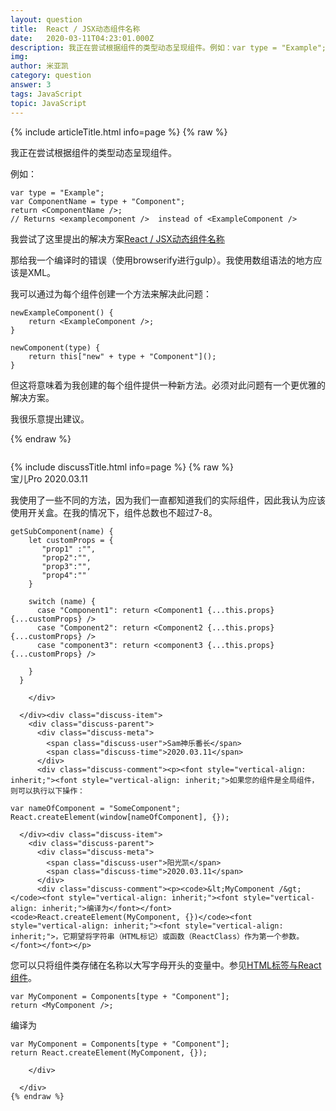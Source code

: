```yaml
---
layout: question
title:  React / JSX动态组件名称
date:   2020-03-11T04:23:01.000Z
description: 我正在尝试根据组件的类型动态呈现组件。例如：var type = "Example";var ComponentName = type + "C...
img: 
author: 米亚凯
category: question
answer: 3
tags: JavaScript
topic: JavaScript
---
```

<div class="article-root">
  <div class="article">
    {% include articleTitle.html info=page %}
    {% raw %}
    <div class="article-content"><p><font style="vertical-align: inherit;"><font style="vertical-align: inherit;">我正在尝试根据组件的类型动态呈现组件。</font></font></p>

<p><font style="vertical-align: inherit;"><font style="vertical-align: inherit;">例如：</font></font></p>

<pre><code>var type = "Example";<font></font>
var ComponentName = type + "Component";<font></font>
return &lt;ComponentName /&gt;; <font></font>
// Returns &lt;examplecomponent /&gt;  instead of &lt;ExampleComponent /&gt;<font></font>
</code></pre>

<p><font style="vertical-align: inherit;"><font style="vertical-align: inherit;">我尝试了这里提出的解决方案</font></font><a href="https://stackoverflow.com/questions/28842459/react-jsx-dynamic-component-names"><font style="vertical-align: inherit;"><font style="vertical-align: inherit;">React / JSX动态组件名称</font></font></a></p>

<p><font style="vertical-align: inherit;"><font style="vertical-align: inherit;">那给我一个编译时的错误（使用browserify进行gulp）。</font><font style="vertical-align: inherit;">我使用数组语法的地方应该是XML。</font></font></p>

<p><font style="vertical-align: inherit;"><font style="vertical-align: inherit;">我可以通过为每个组件创建一个方法来解决此问题：</font></font></p>

<pre><code>newExampleComponent() {<font></font>
    return &lt;ExampleComponent /&gt;;<font></font>
}<font></font>
<font></font>
newComponent(type) {<font></font>
    return this["new" + type + "Component"]();<font></font>
}<font></font>
</code></pre>

<p><font style="vertical-align: inherit;"><font style="vertical-align: inherit;">但这将意味着为我创建的每个组件提供一种新方法。</font><font style="vertical-align: inherit;">必须对此问题有一个更优雅的解决方案。</font></font></p>

<p><font style="vertical-align: inherit;"><font style="vertical-align: inherit;">我很乐意提出建议。</font></font></p></div>
    {% endraw %}
  </div>
  <p style="height: 0;width:0;overflow: hidden;"> 第660篇《React / JSX动态组件名称》来自Winter(https://github.com/aiyld/aiyld.github.io)的站点</p>
  <div class="discuss-wrapper">
    {% include discussTitle.html info=page %}
    {% raw %}
    <div class="discuss-item">
        <div class="discuss-parent">
          <div class="discuss-meta">
            <span class="discuss-user">宝儿Pro</span>
            <span class="discuss-time">2020.03.11</span>
          </div>
          <div class="discuss-comment"><p><font style="vertical-align: inherit;"><font style="vertical-align: inherit;">我使用了一些不同的方法，因为我们一直都知道我们的实际组件，因此我认为应该使用开关盒。</font><font style="vertical-align: inherit;">在我的情况下，组件总数也不超过7-8。</font></font></p>

<pre><code>getSubComponent(name) {<font></font>
    let customProps = {<font></font>
       "prop1" :"",<font></font>
       "prop2":"",<font></font>
       "prop3":"",<font></font>
       "prop4":""<font></font>
    }<font></font>
<font></font>
    switch (name) {<font></font>
      case "Component1": return &lt;Component1 {...this.props} {...customProps} /&gt;<font></font>
      case "Component2": return &lt;Component2 {...this.props} {...customProps} /&gt;<font></font>
      case "component3": return &lt;component3 {...this.props} {...customProps} /&gt;<font></font>
<font></font>
    }<font></font>
  }<font></font>
</code></pre></div>
        </div>
        
      </div><div class="discuss-item">
        <div class="discuss-parent">
          <div class="discuss-meta">
            <span class="discuss-user">Sam神乐番长</span>
            <span class="discuss-time">2020.03.11</span>
          </div>
          <div class="discuss-comment"><p><font style="vertical-align: inherit;"><font style="vertical-align: inherit;">如果您的组件是全局组件，则可以执行以下操作：
</font></font></p><div class="snippet" data-lang="js" data-hide="false">
<div class="snippet-code">
<pre class="snippet-code-js lang-js prettyprint-override"><code>var nameOfComponent = "SomeComponent";<font></font>
React.createElement(window[nameOfComponent], {});</code></pre>
</div>
</div>
<p></p></div>
        </div>
        
      </div><div class="discuss-item">
        <div class="discuss-parent">
          <div class="discuss-meta">
            <span class="discuss-user">阳光凯</span>
            <span class="discuss-time">2020.03.11</span>
          </div>
          <div class="discuss-comment"><p><code>&lt;MyComponent /&gt;</code><font style="vertical-align: inherit;"><font style="vertical-align: inherit;">编译为</font></font><code>React.createElement(MyComponent, {})</code><font style="vertical-align: inherit;"><font style="vertical-align: inherit;">，它期望将字符串（HTML标记）或函数（ReactClass）作为第一个参数。</font></font></p>

<p><font style="vertical-align: inherit;"><font style="vertical-align: inherit;">您可以只将组件类存储在名称以大写字母开头的变量中。</font><font style="vertical-align: inherit;">参见</font></font><a href="https://facebook.github.io/react/docs/jsx-in-depth.html#html-tags-vs.-react-components"><font style="vertical-align: inherit;"><font style="vertical-align: inherit;">HTML标签与React组件</font></font></a><font style="vertical-align: inherit;"><font style="vertical-align: inherit;">。</font></font></p>

<pre><code>var MyComponent = Components[type + "Component"];<font></font>
return &lt;MyComponent /&gt;;<font></font>
</code></pre>

<p><font style="vertical-align: inherit;"><font style="vertical-align: inherit;">编译为</font></font></p>

<pre><code>var MyComponent = Components[type + "Component"];<font></font>
return React.createElement(MyComponent, {});<font></font>
</code></pre></div>
        </div>
        
      </div>
    {% endraw %}
  </div>
<div>
